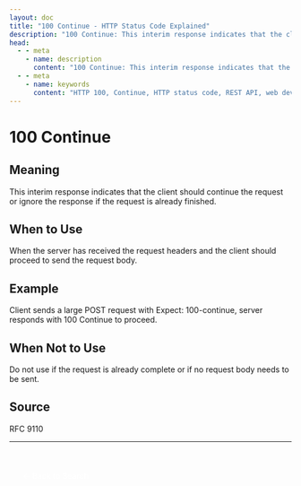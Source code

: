 ```yaml
---
layout: doc
title: "100 Continue - HTTP Status Code Explained"
description: "100 Continue: This interim response indicates that the client should continue the request or ignore the response if the request is already finished."
head:
  - - meta
    - name: description
      content: "100 Continue: This interim response indicates that the client should continue the request or ignore the response if the request is already finished."
  - - meta
    - name: keywords
      content: "HTTP 100, Continue, HTTP status code, REST API, web development"
---
```


# 100 Continue

## Meaning

This interim response indicates that the client should continue the request or ignore the response if the request is already finished.

## When to Use

When the server has received the request headers and the client should proceed to send the request body.

## Example

Client sends a large POST request with Expect: 100-continue, server responds with 100 Continue to proceed.

## When Not to Use

Do not use if the request is already complete or if no request body needs to be sent.

## Source

RFC 9110

---

<div style="margin-top: 40px;">
  <a href="/http-codes/" style="display: inline-block; padding: 12px 24px; background: hsl(var(--primary)); color: white; text-decoration: none; border-radius: var(--radius); font-weight: 500; transition: all 0.2s ease;">← Back to Search</a>
</div>
